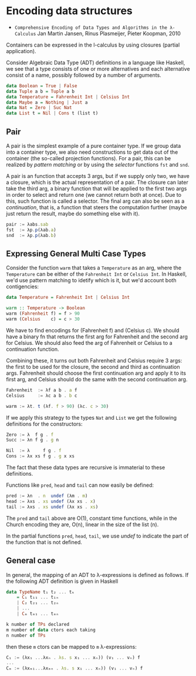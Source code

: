 # Encoding data structures

* `Comprehensive Encoding of Data Types and Algorithms in the λ-Calculus`
Jan Martin Jansen, Rinus Plasmeijer, Pieter Koopman, 2010

Containers can be expressed in the l-calculus by using closures (partial application).

Consider Algebraic Data Type (ADT) definitions in a language like Haskell, we see that a type consists of one or more alternatives and each alternative consist of a name, possibly followed by a number of arguments.

```hs
data Boolean = True | False
data Tuple a b = Tuple a b
data Temperature = Fahrenheit Int | Celsius Int
data Maybe a = Nothing | Just a
data Nat = Zero | Suc Nat
data List t = Nil | Cons t (list t)
```

## Pair

A pair is the simplest example of a pure container type. If we group data into a container type, we also need constructions to get data out of the container (the so-called projection functions). For a pair, this can be realized by *pattern matching* or by using the *selector* functions `fst` and `snd`.

A pair is an function that accepts 3 args, but if we supply only two, we have a closure, which is the actual representation of a pair. The closure can later take the third arg, a binary function that will be applied to the first two args in order to select and return one (we cannot return both at once). Due to this, such function is called a selector. The final arg can also be seen as a *continuation*, that is, a function that steers the computation further (maybe just return the result, maybe do something else with it).

```js λc
pair := λabs.sab
fst  := λp.p(λab.a)
snd  := λp.p(λab.b)
```

## Expressing General Multi Case Types

Consider the function `warm` that takes a `Temperature` as an arg, where the `Temperature` can be either of the `Fahrenheit Int` or `Celsius Int`. In Haskell, we'd use pattern matching to idetify which is it, but we'd account both contigencies:

```hs
data Temperature = Fahrenheit Int | Celsius Int

warm :: Temperature -> Boolean
warm (Fahrenheit f) = f > 90
warm (Celsius    c) = c > 30
```

We have to find encodings for (Fahrenheit f) and (Celsius c). We should have a binary fn that returns the first arg for Fahrenheit and the second arg for Celsius. We should also feed the arg of Fahrenheit or Celsius to a continuation function.

Combining these, it turns out both Fahrenheit and Celsius require 3 args: the first to be used for the closure, the second and third as continuation args. Fahrenheit should choose the first continuation arg and apply it to its first arg, and Celsius should do the same with the second continuation arg.

```js λc
Fahrenheit  := λf a b . a f
Celsius     := λc a b . b c

warm := λt. t (λf. f > 90) (λc. c > 30)
```

If we apply this strategy to the types `Nat` and `List` we get the following definitions for the constructors:

```js λc
Zero := λ  f g . f
Succ := λn f g . g n

Nil  := λ     f g . f
Cons := λx xs f g . g x xs
```

The fact that these data types are recursive is immaterial to these definitions.

Functions like `pred`, `head` and `tail` can now easily be defined:

```js λc
pred := λn  . n  undef (λm . m)
head := λxs . xs undef (λx xs . x)
tail := λxs . xs undef (λx xs . xs)
```

The `pred` and `tail` above are O(1), constant time functions, while in the Church encoding they are, O(n), linear in the size of the list (n).

In the partial functions `pred`, `head`, `tail`, we use *undef* to indicate the part of the function that is not defined.


## General case

In general, the mapping of an ADT to λ-expressions is defined as follows. 
If the following ADT definition is given in Haskell

```hs
data TypeName t₁ t₂ ... tₖ
    = C₁ t₁₁ ... t₁ₙ
    | C₂ t₂₁ ... t₂ₙ
    | ...
    | Cₘ tₘ₁ ... tₘₙ

k number of TPs declared
m number of data ctors each taking
n number of TPs
```

then these `m` ctors can be mapped to `m` λ-expressions:

```js λc
C₁ := (λx₁ ...λxₙ . λs. s x₁ ... xₙ)) (v₁ ... vₙ) f
...
Cₘ := (λxₘ₁...λxₘₙ . λs. s x₁ ... xₙ)) (v₁ ... vₙ) f
```
